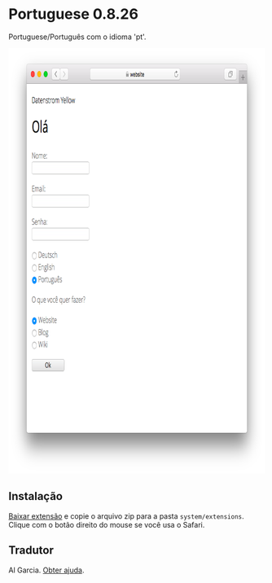 Portuguese 0.8.26
=================
Portuguese/Português com o idioma 'pt'.

<p align="center"><img src="portuguese-screenshot.png?raw=true" width="795" height="836" alt="Screenshot"></p>

## Instalação

[Baixar extensão](https://github.com/datenstrom/yellow-extensions/raw/master/zip/portuguese.zip) e copie o arquivo zip para a pasta `system/extensions`. Clique com o botão direito do mouse se você usa o Safari.

## Tradutor

Al Garcia. [Obter ajuda](https://datenstrom.se/yellow/help/).
